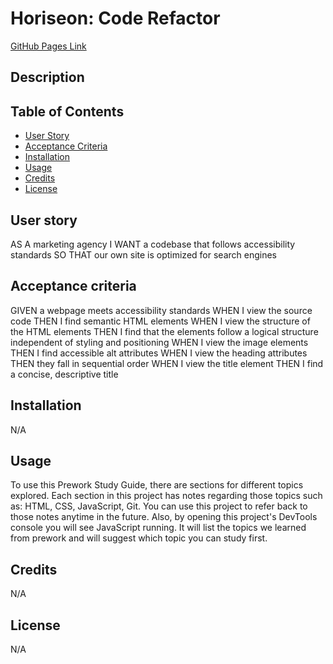 # Horiseon: Code Refactor

[GitHub Pages Link](https://maggiemcc.github.io/Horiseon/)

## Description



## Table of Contents
- [User Story](#user-story)
- [Acceptance Criteria](#acceptance-criteria)
- [Installation](#installation)
- [Usage](#usage)
- [Credits](#credits)
- [License](#license)


## User story
AS A marketing agency
I WANT a codebase that follows accessibility standards
SO THAT our own site is optimized for search engines

## Acceptance criteria
GIVEN a webpage meets accessibility standards
WHEN I view the source code
THEN I find semantic HTML elements
WHEN I view the structure of the HTML elements
THEN I find that the elements follow a logical structure independent of styling and positioning
WHEN I view the image elements
THEN I find accessible alt attributes
WHEN I view the heading attributes
THEN they fall in sequential order
WHEN I view the title element
THEN I find a concise, descriptive title

## Installation

N/A

## Usage

To use this Prework Study Guide, there are sections for different topics explored. Each section in this project has notes regarding those topics such as: HTML, CSS, JavaScript, Git. You can use this project to refer back to those notes anytime in the future. Also, by opening this project's DevTools console you will see JavaScript running. It will list the topics we learned from prework and will suggest which topic you can study first.



## Credits
N/A

## License
N/A